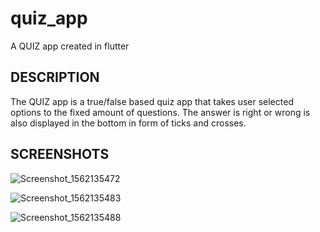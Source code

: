 # quiz_app

A QUIZ app created in flutter

## DESCRIPTION

The QUIZ app is a true/false based quiz app that takes user selected options to the fixed amount of questions. The answer is right or wrong is also displayed in the bottom in form of ticks and crosses.

## SCREENSHOTS

![Screenshot_1562135472](https://user-images.githubusercontent.com/45023388/60568394-55ad9e00-9d8a-11e9-8537-2456f6e1d023.png)

![Screenshot_1562135483](https://user-images.githubusercontent.com/45023388/60568405-5e9e6f80-9d8a-11e9-81df-51a84b4a0a7e.png)

![Screenshot_1562135488](https://user-images.githubusercontent.com/45023388/60568411-61996000-9d8a-11e9-91f7-d00a9d701325.png)
